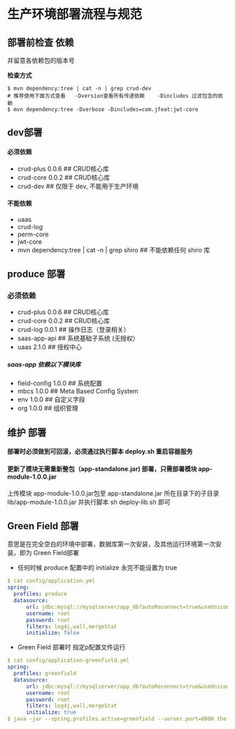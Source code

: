 # 生产环境部署流程与规范

## 部署前检查 依赖
并留意各依赖包的版本号

**检查方式**
```shell
$ mvn dependency:tree | cat -n | grep crud-dev
# 推荐使用下面方式查看   -Dversion查看所有传递依赖    -Dincludes 过滤包含的依赖 
$ mvn dependency:tree -Dverbose -Dincludes=com.jfeat:jwt-core
```

## dev部署

#### 必须依赖
- crud-plus 0.0.6  ## CRUD核心库
- crud-core 0.0.2  ## CRUD核心库
- crud-dev  ## 仅限于 dev, 不能用于生产环境

#### 不能依赖
- uaas
- crud-log
- perm-core
- jwt-core
- mvn dependency:tree | cat -n | grep shiro  ## 不能依赖任何 shiro 库


## produce 部署

### 必须依赖
- crud-plus 0.0.6  ## CRUD核心库
- crud-core 0.0.2  ## CRUD核心库
- crud-log 0.0.1   ## 操作日志（登录相关）
- saas-app-api  ## 系统基础子系统 (无授权）
- uaas 2.1.0  ## 授权中心

##### saas-app 依赖以下模块库
- field-config 1.0.0  ## 系统配置
- mbcs 1.0.0  ## Meta Based Config System
- env 1.0.0   ## 自定义字段
- org 1.0.0   ## 组织管理


## 维护 部署

#### 部署时必须做到可回滚，必须通过执行脚本 deploy.sh 重启容器服务 

#### 更新了模块无需重新整包（app-standalone.jar) 部署，只需部署模块 app-module-1.0.0.jar
上传模块 app-module-1.0.0.jar包至 app-standalone.jar 所在目录下的子目录 lib/app-module-1.0.0.jar
并执行脚本 sh deploy-lib.sh 即可


## Green Field 部署
意思是在完全空白的环境中部署，数据库第一次安装，及其他运行环境第一次安装，即为 Green Field部署

- 任何时候 produce 配置中的 initialize 永完不能设置为 true
```yaml
$ cat config/application.yml
spring:
  profiles: produce
  datasource:
      url: jdbc:mysql://mysqlserver/app_db?autoReconnect=true&useUnicode=true&characterEncoding=utf8&zeroDateTimeBehavior=convertToNull
      username: root
      password: root
      filters: log4j,wall,mergeStat
      initialize: false
```

- Green Field 部署时 指定p配置文件运行
```yaml
$ cat config/application-greenfield.yml
spring:
  profiles: greenfield
  datasource:
      url: jdbc:mysql://mysqlserver/app_db?autoReconnect=true&useUnicode=true&characterEncoding=utf8&zeroDateTimeBehavior=convertToNull
      username: root
      password: root
      filters: log4j,wall,mergeStat
      initialize: true
$ java -jar --spring.profiles.active=greenfield --server.port=8080 the-standalone-1.0.0.jar 
```

